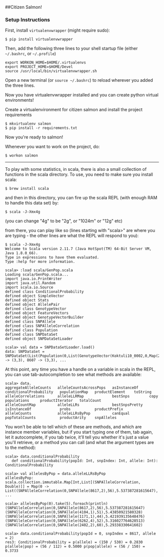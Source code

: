 ##Citizen Salmon!

### Setup Instructions

First, install `virtualenvwrapper` (might require sudo):
```
$ pip install virtualenvwrapper
```

Then, add the following three lines to your shell startup file (either `~/.bashrc`, or `~/.profile`)
```
export WORKON_HOME=$HOME/.virtualenvs
export PROJECT_HOME=$HOME/Devel
source /usr/local/bin/virtualenvwrapper.sh
```

Open a new terminal (or `source ~/.bashrc`) to reload wherever you added the three lines.

Now you have virtualenvwrapper installed and you can create python virtual environments!

Create a virtualenvironment for citizen salmon and install the project requirements
```
$ mkvirtualenv salmon
$ pip install -r requirements.txt
```

Now you're ready to salmon!

Whenever you want to work on the project, do:
```
$ workon salmon
```

---

To play with some statistics, in scala, there is also a small collection of functions in the scala directory.  To use, you need to make sure you install scala:

```
$ brew install scala
```

and then in this directory, you can fire up the scala REPL (with enough RAM to handle this data set) by:

```
$ scala -J-Xmx4g
```

(you can change "4g" to be "2g", or "1024m" or "12g" etc)

from there, you can play like so (lines starting with "scala>" are where you are typing - the other lines are what the REPL will respond to you):

```
$ scala -J-Xmx4g
Welcome to Scala version 2.11.7 (Java HotSpot(TM) 64-Bit Server VM, Java 1.8.0_66).
Type in expressions to have them evaluated.
Type :help for more information.

scala> :load scala/GenPop.scala
Loading scala/GenPop.scala...
import java.io.PrintWriter
import java.util.Random
import scala.io.Source
defined class ConditionalProbability
defined object SimpleVector
defined object Stats
defined object AllelePair
defined class GenotypeVector
defined object FeatureVectors
defined object GenotypeVectorBuilder
defined class SNPAllele
defined class SNPAlleleCorrelation
defined class Population
defined class SNPDataSet
defined object SNPDataSetLoader

scala> val data = SNPDataSetLoader.load()
data: SNPDataSet = SNPDataSet(List(Population(0,List(GenotypeVector(Koktuli10_0002,0,Map(2163 -> (3,3), 8607 -> (3,3), ...
```

At this point, any time you have a handle on a variable in scala in the REPL, you can use tab-autocompletion to see what methods are available:
```
scala> data.
aggregateAlleleCounts   alleleCountsAcrossPops   asInstanceOf     conditionalProbability   populationMap   productElement    toString     
alleleCorrelations      alleleLLRMap             bestSnps         copy                     populations     productIterator   totalCount   
alleleCountMap          alleleLLRs               bestSnpsPretty   isInstanceOf             probs           productPrefix                  
alleleCounts            alleleLLRsByPop          canEqual         popTotalCounts           productArity    snpAlleles   
```

You won't be able to tell which of these are methods, and which are instance member variables, but if you start typing one of them, tab again, let it autocomplete, if you tab twice, it'll tell you whether it's just a value you'll retrieve, or a method you can call (and what the argument types are to the method):

```
scala> data.conditionalProbability
   def conditionalProbability(popId: Int, snpIndex: Int, allele: Int): ConditionalProbability

scala> val allelesByPop = data.alleleLLRsByPop
allelesByPop: scala.collection.immutable.Map[Int,List[(SNPAlleleCorrelation, Double)]] = Map(0 -> List((SNPAlleleCorrelation(0,SNPAllele(8617,2),56),5.537387281615647), ...

scala> allelesByPop(0).take(5).foreach(println)
(SNPAlleleCorrelation(0,SNPAllele(8617,2),56),5.537387281615647)
(SNPAlleleCorrelation(0,SNPAllele(4104,1),51),5.43850921580328)
(SNPAlleleCorrelation(0,SNPAllele(1171,1),44),5.421939135648476)
(SNPAlleleCorrelation(0,SNPAllele(6262,4),52),5.316027764628513)
(SNPAlleleCorrelation(0,SNPAllele(2402,2),60),5.29338330641602)

scala> data.conditionalProbability(popId = 0, snpIndex = 8617, allele = 2)
res3: ConditionalProbability = p(allele) = (150 / 530) = 0.2830	p(allele|pop) = (56 / 112) = 0.5000	p(pop|allele) = (56 / 150) = 0.3733
```
